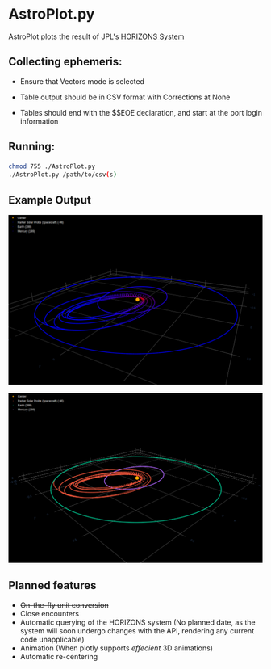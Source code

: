 # AstroPlot.py
AstroPlot plots the result of JPL's [HORIZONS System](https://ssd.jpl.nasa.gov/?horizons)

## Collecting ephemeris:
* Ensure that Vectors mode is selected

* Table output should be in CSV format with Corrections at None

* Tables should end with the $$EOE declaration, and start at the port login information

## Running:
```bash
chmod 755 ./AstroPlot.py
./AstroPlot.py /path/to/csv(s)
```
## Example Output
![Speed based color](./screenshots/speed.png)

![Epheremeris based color](./screenshots/color.png)

## Planned features
* ~~On-the-fly unit conversion~~
* Close encounters
* Automatic querying of the HORIZONS system (No planned date, as the system will soon undergo changes with the API, rendering any current code unapplicable)
* Animation (When plotly supports *effecient* 3D animations)
* Automatic re-centering
